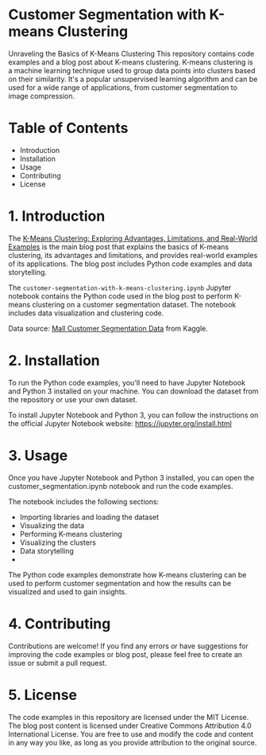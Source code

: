 # Customer Segmentation with K-means Clustering

Unraveling the Basics of K-Means Clustering
This repository contains code examples and a blog post about K-means clustering. K-means clustering is a machine learning technique used to group data points into clusters based on their similarity. It's a popular unsupervised learning algorithm and can be used for a wide range of applications, from customer segmentation to image compression.

# Table of Contents
- Introduction
- Installation
- Usage
- Contributing
- License

# 1. Introduction
The [K-Means Clustering: Exploring Advantages, Limitations, and Real-World Examples](https://medium.com/@yennhi95zz/k-means-clustering-exploring-advantages-limitations-and-real-world-examples-ac8234a803c6) is the main blog post that explains the basics of K-means clustering, its advantages and limitations, and provides real-world examples of its applications. The blog post includes Python code examples and data storytelling.

The `customer-segmentation-with-k-means-clustering.ipynb` Jupyter notebook contains the Python code used in the blog post to perform K-means clustering on a customer segmentation dataset. The notebook includes data visualization and clustering code.

Data source: [Mall Customer Segmentation Data](https://www.kaggle.com/datasets/vjchoudhary7/customer-segmentation-tutorial-in-python) from Kaggle.

# 2. Installation
To run the Python code examples, you'll need to have Jupyter Notebook and Python 3 installed on your machine. You can download the dataset from the repository or use your own dataset.

To install Jupyter Notebook and Python 3, you can follow the instructions on the official Jupyter Notebook website: https://jupyter.org/install.html

# 3. Usage
Once you have Jupyter Notebook and Python 3 installed, you can open the customer_segmentation.ipynb notebook and run the code examples.

The notebook includes the following sections:

- Importing libraries and loading the dataset
- Visualizing the data
- Performing K-means clustering
- Visualizing the clusters
- Data storytelling
- 
The Python code examples demonstrate how K-means clustering can be used to perform customer segmentation and how the results can be visualized and used to gain insights.

# 4. Contributing
Contributions are welcome! If you find any errors or have suggestions for improving the code examples or blog post, please feel free to create an issue or submit a pull request.

# 5. License
The code examples in this repository are licensed under the MIT License. The blog post content is licensed under Creative Commons Attribution 4.0 International License. You are free to use and modify the code and content in any way you like, as long as you provide attribution to the original source.

